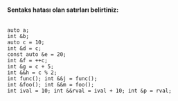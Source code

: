 #### Sentaks hatası olan satırları belirtiniz:

```

auto a;
int &b;
auto c = 10;
int &d = c;
const auto &e = 20;
int &f = ++c;
int &g = c + 5;
int &&h = c % 2;
int func(); int &&j = func();
int &foo(); int &&m = foo();
int ival = 10; int &&rval = ival + 10; int &p = rval;

```

